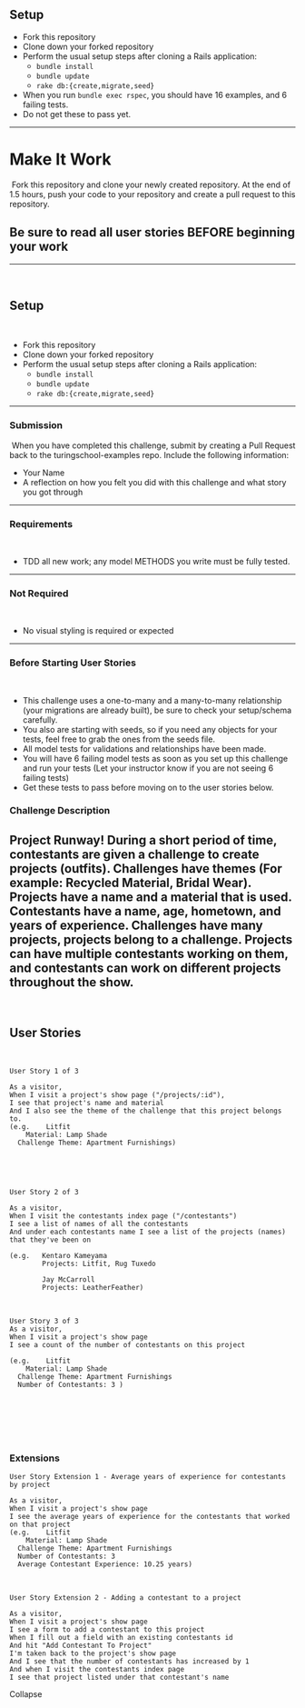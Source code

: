 ## Setup

* Fork this repository
* Clone down your forked repository
* Perform the usual setup steps after cloning a Rails application:
  - `bundle install`
  - `bundle update`
  - `rake db:{create,migrate,seed}`
* When you run `bundle exec rspec`, you should have 16 examples, and 6 failing tests.
* Do not get these to pass yet.
---


# Make It Work
​
Fork this repository and clone your newly created repository. At the end of 1.5 hours, push your code to your repository and create a pull request to this repository.
​
## Be sure to read all user stories BEFORE beginning your work
---
​
## Setup
​
* Fork this repository
* Clone down your forked repository
* Perform the usual setup steps after cloning a Rails application:
  - `bundle install`
  - `bundle update`
  - `rake db:{create,migrate,seed}`
---
### Submission
​
When you have completed this challenge, submit by creating a Pull Request back to the turingschool-examples repo. Include the following information:
​
* Your Name
* A reflection on how you felt you did with this challenge and what story you got through
---
### Requirements
​
* TDD all new work; any model METHODS you write must be fully tested.
---
### Not Required
​
* No visual styling is required or expected
---
### Before Starting User Stories
​
* This challenge uses a one-to-many and a many-to-many relationship (your migrations are already built), be sure to check your setup/schema carefully.
* You also are starting with seeds, so if you need any objects for your tests, feel free to grab the ones from the seeds file.
* All model tests for validations and relationships have been made.
* You will have 6 failing model tests as soon as you set up this challenge and run your tests (Let your instructor know if you are not seeing 6 failing tests)
* Get these tests to pass before moving on to the user stories below.
​
### Challenge Description
​
Project Runway! During a short period of time, contestants are given a challenge to create projects (outfits). Challenges have themes (For example: Recycled Material, Bridal Wear). Projects have a name and a material that is used. Contestants have a name, age, hometown, and years of experience. Challenges have many projects, projects belong to a challenge. Projects can have multiple contestants working on them, and contestants can work on different projects throughout the show.
​
---
​
## User Stories
​
```
User Story 1 of 3
​
As a visitor,
When I visit a project's show page ("/projects/:id"),
I see that project's name and material
And I also see the theme of the challenge that this project belongs to.
(e.g.    Litfit
    Material: Lamp Shade
  Challenge Theme: Apartment Furnishings)
​
​
```
​
```
User Story 2 of 3
​
As a visitor,
When I visit the contestants index page ("/contestants")
I see a list of names of all the contestants
And under each contestants name I see a list of the projects (names) that they've been on
​
(e.g.   Kentaro Kameyama
        Projects: Litfit, Rug Tuxedo
​
        Jay McCarroll
        Projects: LeatherFeather)
```
​
```
User Story 3 of 3
As a visitor,
When I visit a project's show page
I see a count of the number of contestants on this project
​
(e.g.    Litfit
    Material: Lamp Shade
  Challenge Theme: Apartment Furnishings
  Number of Contestants: 3 )
```
​
---
​
### Extensions
```
User Story Extension 1 - Average years of experience for contestants by project
​
As a visitor,
When I visit a project's show page
I see the average years of experience for the contestants that worked on that project
(e.g.    Litfit
    Material: Lamp Shade
  Challenge Theme: Apartment Furnishings
  Number of Contestants: 3
  Average Contestant Experience: 10.25 years)
```
​
```
User Story Extension 2 - Adding a contestant to a project
​
As a visitor,
When I visit a project's show page
I see a form to add a contestant to this project
When I fill out a field with an existing contestants id
And hit "Add Contestant To Project"
I'm taken back to the project's show page
And I see that the number of contestants has increased by 1
And when I visit the contestants index page
I see that project listed under that contestant's name
```
Collapse
